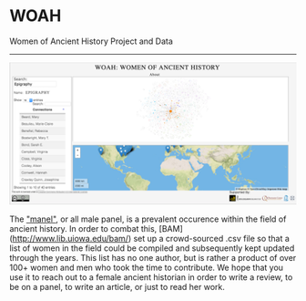 # WOAH
Women of Ancient History Project and Data

---

![WOAH Splash Page](images/woah-splash.png)

The ["manel"](http://allmalepanels.tumblr.com/), or all male panel, is a prevalent occurence within the field of ancient history. 
In order to combat this, [BAM] (http://www.lib.uiowa.edu/bam/) set up a crowd-sourced .csv file so that a list of women in the field could be 
compiled and subsequently kept updated through the years. This list has no one author, 
but is rather a product of over 100+ women and men who took the time to contribute. 
We hope that you use it to reach out to a female ancient historian in order to write a review, 
to be on a panel, to write an article, or just to read her work. 
